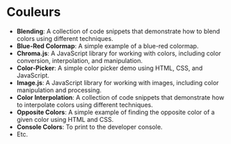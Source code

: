 # Couleurs

* **Blending**: A collection of code snippets that demonstrate how to blend colors using different techniques.
* **Blue-Red Colormap**: A simple example of a blue-red colormap.
* **Chroma.js**: A JavaScript library for working with colors, including color conversion, interpolation, and manipulation.
* **Color-Picker**: A simple color picker demo using HTML, CSS, and JavaScript.
* **Image.js**: A JavaScript library for working with images, including color manipulation and processing.
* **Color Interpolation**: A collection of code snippets that demonstrate how to interpolate colors using different techniques.
* **Opposite Colors**: A simple example of finding the opposite color of a given color using HTML and CSS.
* **Console Colors**: To print to the developer console.
* Etc.
